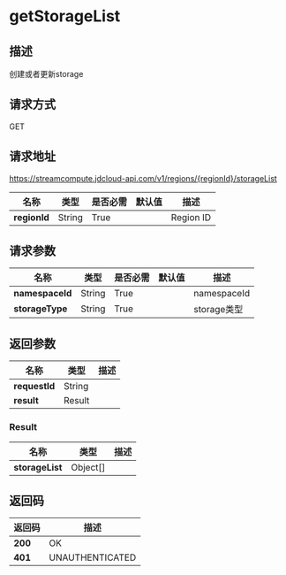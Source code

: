 # getStorageList


## 描述
创建或者更新storage

## 请求方式
GET

## 请求地址
https://streamcompute.jdcloud-api.com/v1/regions/{regionId}/storageList

|名称|类型|是否必需|默认值|描述|
|---|---|---|---|---|
|**regionId**|String|True| |Region ID|

## 请求参数
|名称|类型|是否必需|默认值|描述|
|---|---|---|---|---|
|**namespaceId**|String|True| |namespaceId|
|**storageType**|String|True| |storage类型|


## 返回参数
|名称|类型|描述|
|---|---|---|
|**requestId**|String| |
|**result**|Result| |


### Result
|名称|类型|描述|
|---|---|---|
|**storageList**|Object[]| |

## 返回码
|返回码|描述|
|---|---|
|**200**|OK|
|**401**|UNAUTHENTICATED|
